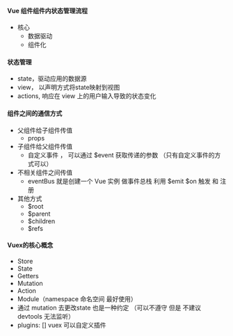 #### Vue 组件组件内状态管理流程
- 核心
  - 数据驱动
  - 组件化

#### 状态管理
- state，驱动应用的数据源
- view， 以声明方式将state映射到视图
- actions, 响应在 view 上的用户输入导致的状态变化

#### 组件之间的通信方式
- 父组件给子组件传值
  - props
- 子组件给父组件传值
  - 自定义事件 ， 可以通过 $event 获取传递的参数 （只有自定义事件的方式可以）
- 不相关组件之间传值
  - eventBus 就是创建一个 Vue 实例 做事件总栈 利用 $emit $on 触发 和 注册
- 其他方式
  - $root
  - $parent
  - $children
  - $refs

#### Vuex的核心概念
- Store
- State
- Getters
- Mutation
- Action
- Module（namespace 命名空间  最好使用）
- 通过 mutation 去更改state 也是一种约定 （可以不遵守 但是 不建议 devtools 无法监听）
- plugins: []   vuex 可以自定义插件

